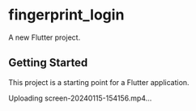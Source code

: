 # fingerprint_login

A new Flutter project.

## Getting Started

This project is a starting point for a Flutter application.



Uploading screen-20240115-154156.mp4…

